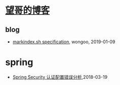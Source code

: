 # [望哥的博客](http://blog.sisopipo.com)

## blog
* [markindex.sh specification](/markindex), wongoo, 2019-01-09
# spring
* [Spring Security 认证配置错误分析](/2018/2018-03-19-spring-security-config-analysis),2018-03-19
